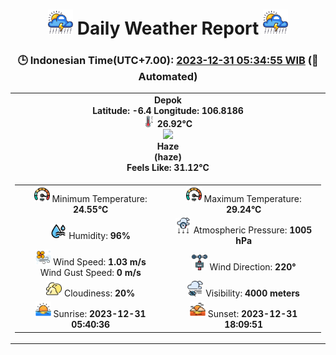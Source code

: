 # <h1 align='center'><img height='40' src='images/cloud.png'> Daily Weather Report <img height='40' src='images/cloud.png'></h1>
<h3 align='center'>🕒 Indonesian Time(UTC+7.00): <u>2023-12-31 05:34:55 WIB</u> (🤖Automated)</h3>

<table align='center'>
<tr>
<td align='center'><b>Depok</b><br><b>Latitude: -6.4 Longitude: 106.8186</b><br><img src='images/thermometer.png' height='18'> <b>26.92°C</b><br><img src='https://openweathermap.org/img/w/50n.png' height='50'><br><b>Haze</b><br><b>(haze)</b><br><b>Feels Like: 31.12°C</b></td>
</tr>
<td>
<table>
<tr>
<td align='center'><img src='images/fast.png' height='25'> Minimum Temperature: <b>24.55°C</b></td>
<td align='center'><img src='images/fast.png' height='25'> Maximum Temperature: <b>29.24°C</b></td>
</tr>
<tr>
<td align='center'><img src='images/humidity.png' height='25'> Humidity: <b>96%</b></td>
<td align='center'><img src='images/atmospheric.png' height='25'> Atmospheric Pressure: <b>1005 hPa</b></td>
</tr>
<tr>
<td align='center'><img src='images/air-flow.png' height='25'> Wind Speed: <b>1.03 m/s</b><br>Wind Gust Speed: <b>0 m/s</b></td>
<td align='center'><img src='images/anemometer.png' height='25'> Wind Direction: <b>220°</b></td>
</tr>
<tr>
<td align='center'><img src='images/cloudy.png' height='25'> Cloudiness: <b>20%</b></td>
<td align='center'><img src='images/low-visibility.png' height='25'> Visibility: <b>4000 meters</b></td>
</tr>
<tr>
<td align='center'><img src='images/sunrise.png' height='25'> Sunrise: <b>2023-12-31 05:40:36</b></td>
<td align='center'><img src='images/sunsets.png' height='25'> Sunset: <b>2023-12-31 18:09:51</b></td>
</tr>
</table>
</table>
